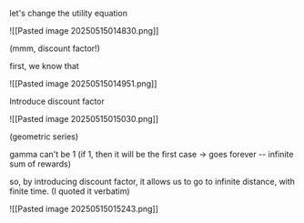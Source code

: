 
let's change the utility equation

![[Pasted image 20250515014830.png]]


(mmm, discount factor!)

first, we know that

![[Pasted image 20250515014951.png]]


Introduce discount factor

![[Pasted image 20250515015030.png]]

(geometric series)

gamma can't be 1 (if 1, then it will be the first case -> goes forever -- infinite sum of rewards)

so, by introducing discount factor, it allows us to go to infinite distance, with finite time. (I quoted it verbatim)

![[Pasted image 20250515015243.png]]


